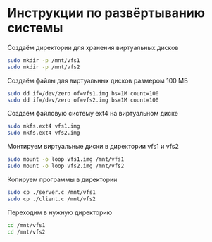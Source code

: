 # Инструкции по развёртыванию системы

Cоздаём директории для хранения виртуальных дисков

```bash
sudo mkdir -p /mnt/vfs1
sudo mkdir -p /mnt/vfs2
```

Создаём файлы для виртуальных дисков размером 100 МБ

```bash
sudo dd if=/dev/zero of=vfs1.img bs=1M count=100
sudo dd if=/dev/zero of=vfs2.img bs=1M count=100
```

Создаём файловую систему ext4 на виртуальном диске

```bash
sudo mkfs.ext4 vfs1.img
sudo mkfs.ext4 vfs2.img
```

Монтируем виртуальные диски в директории vfs1 и vfs2

```bash
sudo mount -o loop vfs1.img /mnt/vfs1
sudo mount -o loop vfs2.img /mnt/vfs2
```

Копируем программы в директории

```bash
sudo cp ./server.c /mnt/vfs1
sudo cp ./client.c /mnt/vfs2
```

Переходим в нужную директорию

```bash
cd /mnt/vfs1
cd /mnt/vfs2
```
